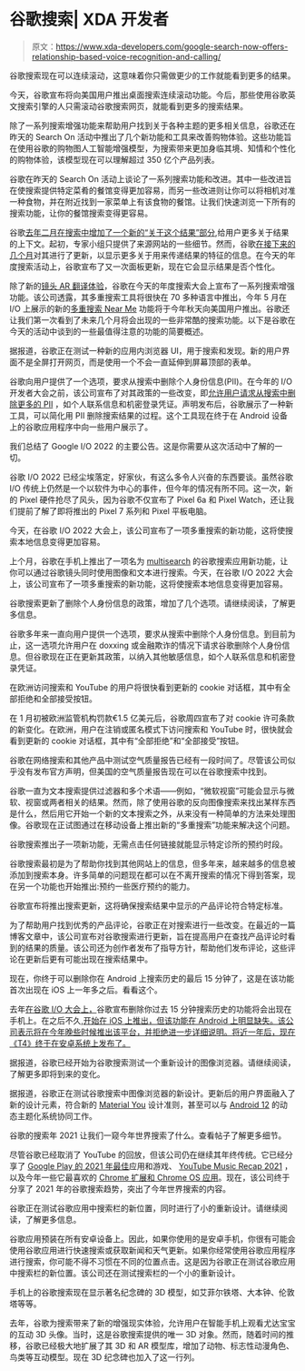 # 谷歌搜索| XDA 开发者

> 原文：<https://www.xda-developers.com/google-search-now-offers-relationship-based-voice-recognition-and-calling/>

[](/google-search-continuous-scrolling-on-desktop/)

谷歌搜索现在可以连续滚动，这意味着你只需做更少的工作就能看到更多的结果。

今天，谷歌宣布将向美国用户推出桌面搜索连续滚动功能。今后，那些使用谷歌英文搜索引擎的人只需滚动谷歌搜索网页，就能看到更多的搜索结果。

[](/google-search-shopping-experience-new-tools-features/)

除了一系列搜索增强功能来帮助用户找到关于各种主题的更多相关信息，谷歌还在昨天的 Search On 活动中推出了几个新功能和工具来改善购物体验。这些功能旨在使用谷歌的购物图人工智能增强模型，为搜索带来更加身临其境、知情和个性化的购物体验，该模型现在可以理解超过 350 亿个产品列表。

[](/google-restaurant-search-improvements/)

谷歌在昨天的 Search On 活动上谈论了一系列搜索功能和改进。其中一些改进旨在使搜索提供特定菜肴的餐馆变得更加容易，而另一些改进则让你可以将相机对准一种食物，并在附近找到一家菜单上有该食物的餐馆。让我们快速浏览一下所有的搜索功能，让你的餐馆搜索变得更容易。

[](/google-search-about-this-result-personalized/)

谷歌[去年二月在搜索中增加了一个新的“关于这个结果”部分](https://www.xda-developers.com/google-search-about-this-result-feature/),给用户更多关于结果的上下文。起初，专家小组只提供了来源网站的一些细节。然而，谷歌[在接下来的几个月](https://www.xda-developers.com/google-about-this-result-new-panel/)对其进行了更新，以显示更多关于用来传递结果的特征的信息。在今天的年度搜索活动上，谷歌宣布了又一次面板更新，现在它会显示结果是否个性化。

[](/google-search-enhancements-search-on-2022/)

除了新的[镜头 AR 翻译体验](https://www.xda-developers.com/google-lens-ar-translate/)，谷歌在今天的年度搜索大会上宣布了一系列搜索增强功能。该公司透露，其多重搜索工具将很快在 70 多种语言中推出，今年 5 月在 I/O 上展示的新的[多重搜索 Near Me](https://www.xda-developers.com/google-multisearch-near-me/) 功能将于今年秋天向美国用户推出。谷歌还让我们第一次看到了未来几个月将会出现的一些非常酷的搜索功能。以下是谷歌在今天的活动中谈到的一些最值得注意的功能的简要概述。

[](/google-in-app-browser-ui-search-discover/)

据报道，谷歌正在测试一种新的应用内浏览器 UI，用于搜索和发现。新的用户界面不是全屏打开网页，而是使用一个不会一直延伸到屏幕顶部的表单。

[](/google-app-results-about-you-rollout/)

谷歌向用户提供了一个选项，要求从搜索中删除个人身份信息(PII)。在今年的 I/O 开发者大会之前，该公司宣布了对其政策的一些改变，即[允许用户请求从搜索中删除更多的 PII](https://www.xda-developers.com/google-search-remove-personally-identifiable-information/) ，如个人联系信息和机密登录凭证。声明发布后，谷歌展示了一种新工具，可以简化用 PII 删除搜索结果的过程。这个工具现在终于在 Android 设备上的谷歌应用程序中向一些用户展示了。

[](/google-io-2022-recap-major-announcements/)

我们总结了 Google I/O 2022 的主要公告。这是你需要从这次活动中了解的一切。

谷歌 I/O 2022 已经尘埃落定，好家伙，有这么多令人兴奋的东西要谈。虽然谷歌 I/O 传统上仍然是一个以软件为中心的事件，但今年的情况有所不同。这一次，新的 Pixel 硬件抢尽了风头，因为谷歌不仅宣布了 Pixel 6a 和 Pixel Watch，还让我们提前了解了即将推出的 Pixel 7 系列和 Pixel 平板电脑。

[](/google-multisearch-near-me/)

今天，在谷歌 I/O 2022 大会上，该公司宣布了一项多重搜索的新功能，这将使搜索本地信息变得更加容易。

上个月，谷歌在手机上推出了一项名为 [multisearch](https://www.xda-developers.com/google-multisearch-launch/) 的谷歌搜索应用新功能，让你可以通过谷歌镜头同时使用图像和文本进行搜索。今天，在谷歌 I/O 2022 大会上，该公司宣布了一项多重搜索的新功能，这将使搜索本地信息变得更加容易。

[](/google-search-remove-personally-identifiable-information/)

谷歌搜索更新了删除个人身份信息的政策，增加了几个选项。请继续阅读，了解更多信息。

谷歌多年来一直向用户提供一个选项，要求从搜索中删除个人身份信息。到目前为止，这一选项允许用户在 doxxing 或金融欺诈的情况下请求谷歌删除个人身份信息。但谷歌现在正在更新其政策，以纳入其他敏感信息，如个人联系信息和机密登录凭证。

[](/google-reject-all-cookie-button-europe/)

在欧洲访问搜索和 YouTube 的用户将很快看到更新的 cookie 对话框，其中有全部拒绝和全部接受按钮。

在 1 月初被欧洲监管机构罚款€1.5 亿美元后，谷歌周四宣布了对 cookie 许可条款的新变化。在欧洲，用户在注销或匿名模式下访问搜索和 YouTube 时，很快就会看到更新的 cookie 对话框，其中有“全部拒绝”和“全部接受”按钮。

[](/google-search-air-quality-united-states/)

谷歌在网络搜索和其他产品中测试空气质量报告已经有一段时间了。尽管该公司似乎没有发布官方声明，但美国的空气质量报告现在可以在谷歌搜索中找到。

[](/google-multisearch-launch/)

谷歌一直为文本搜索提供过滤器和多个术语——例如，“微软视窗”可能会显示与微软、视窗或两者相关的结果。然而，除了使用谷歌的反向图像搜索来找出某样东西是什么，然后用它开始一个新的文本搜索之外，从来没有一种简单的方法来处理图像。谷歌现在正试图通过在移动设备上推出新的“多重搜索”功能来解决这个问题。

[](/google-search-medical-appointments/)

谷歌搜索推出子一项新功能，无需点击任何链接就能显示特定诊所的预约时段。

谷歌搜索最初是为了帮助你找到其他网站上的信息，但多年来，越来越多的信息被添加到搜索本身。许多简单的问题现在都可以在不离开搜索的情况下得到答案，现在另一个功能也开始推出:预约一些医疗预约的能力。

[](/google-search-product-reviews-improvements/)

谷歌宣布将推出搜索更新，这将确保搜索结果中显示的产品评论符合特定标准。

为了帮助用户找到优秀的产品评论，谷歌正在对搜索进行一些改变。在最近的一篇博客文章中，该公司宣布对谷歌搜索进行更新，旨在提高用户在查找产品评论时看到的结果的质量。该公司还为创作者发布了指导方针，帮助他们发布评论，这些评论在更新后更有可能出现在搜索结果中。

[](/delete-15-minutes-search-history-android/)

现在，你终于可以删除你在 Android 上搜索历史的最后 15 分钟了，这是在该功能首次出现在 iOS 上一年多之后。看看这个。

去年[在谷歌 I/O 大会上，](https://www.xda-developers.com/google-io-2021-recap/)谷歌宣布删除你过去 15 分钟搜索历史的功能将会出现在手机上。在之后不久,[开始在 iOS 上推出，但该功能在 Android 上明显缺失。该公司表示将在今年晚些时候推出该平台，并拒绝进一步详细说明。将近一年后，现在《T4》终于在安卓系统上发布了。](https://www.xda-developers.com/15-minutes-search-history-google-app-ios-remove/)

[](/google-search-testing-redesigned-image-viewer-ui/)

据报道，谷歌已经开始为谷歌搜索测试一个重新设计的图像浏览器。请继续阅读，了解更多即将到来的变化。

据报道，谷歌正在测试谷歌搜索中图像浏览器的新设计。更新后的用户界面融入了新的设计元素，符合新的 [Material You](https://www.xda-developers.com/material-you/) 设计准则，甚至可以与 [Android 12](https://www.xda-developers.com/android-12/) 的动态主题化系统协同工作。

[](/google-year-in-search-2021/)

谷歌的搜索年 2021 让我们一窥今年世界搜索了什么。查看帖子了解更多细节。

尽管谷歌已经取消了 YouTube 的回放，但该公司仍在继续其年终传统。它已经分享了 [Google Play 的 2021 年最佳](https://www.xda-developers.com/google-play-best-of-2021/)应用和游戏、 [YouTube Music Recap 2021](https://www.xda-developers.com/youtube-music-2021-recap-rolling-out/) ，以及今年一些它最喜欢的 [Chrome 扩展和 Chrome OS 应用](https://www.xda-developers.com/google-shares-top-chrome-extensions-chrome-os-apps-2021/)。现在，该公司终于分享了 2021 年的谷歌搜索趋势，突出了今年世界搜索的内容。

[](/google-app-search-bar-location/)

谷歌正在测试谷歌应用中搜索栏的新位置，同时进行了小的重新设计。请继续阅读，了解更多信息。

谷歌应用预装在所有安卓设备上。因此，如果你使用的是安卓手机，你很有可能会使用谷歌应用进行快速搜索或获取新闻和天气更新。如果你经常使用谷歌应用程序进行搜索，你可能不得不习惯在不同的位置点击。这是因为谷歌正在测试谷歌应用中搜索栏的新位置。该公司还在测试搜索栏的一个小的重新设计。

[](/google-search-3d-monuments-mobile/)

手机上的谷歌搜索现在显示著名纪念碑的 3D 模型，如艾菲尔铁塔、大本钟、伦敦塔等等。

去年，谷歌为搜索带来了新的增强现实体验，允许用户在智能手机上观看尤达宝宝的互动 3D 头像。当时，这是谷歌搜索提供的唯一 3D 对象。然而，随着时间的推移，谷歌已经极大地扩展了其 3D 和 AR 模型库，增加了动物、标志性动漫角色、鸟类等互动模型。现在 3D 纪念碑也加入了这一行列。